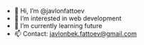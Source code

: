 - 👋 Hi, I’m @javlonfattoev
- 👀 I’m interested in web development
- 🌱 I’m currently learning future
- 📫 Contact: javlonbek.fattoev@gmail.com

<!---
javlonfattoev/javlonfattoev is a ✨ special ✨ repository because its `README.md` (this file) appears on your GitHub profile.
You can click the Preview link to take a look at your changes.
--->
